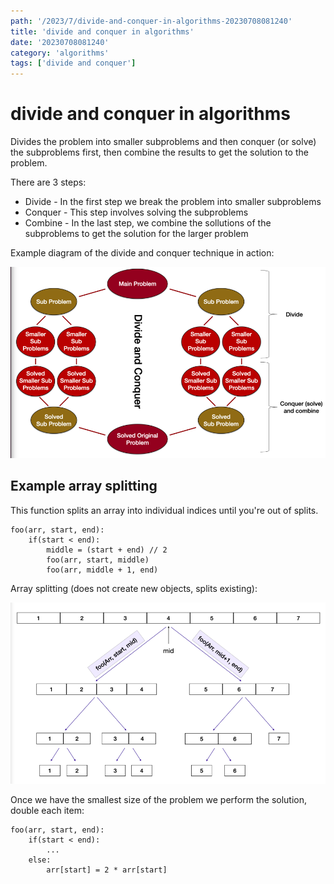 ```yaml
---
path: '/2023/7/divide-and-conquer-in-algorithms-20230708081240'
title: 'divide and conquer in algorithms'
date: '20230708081240'
category: 'algorithms'
tags: ['divide and conquer']
---
```


# divide and conquer in algorithms
Divides the problem into smaller subproblems and then conquer (or solve) the subproblems
first, then combine the results to get the solution to the problem.

There are 3 steps:
* Divide - In the first step we break the problem into smaller subproblems
* Conquer - This step involves solving the subproblems
* Combine - In the last step, we combine the sollutions of the subproblems
to get the solution for the larger problem

Example diagram of the divide and conquer technique in action:

![Divide and conquer technique - diagram](./20230708081422-img-1.png)

## Example array splitting
This function splits an array into individual indices until you're out of splits.

```
foo(arr, start, end):
    if(start < end):
        middle = (start + end) // 2
        foo(arr, start, middle)
        foo(arr, middle + 1, end)
```

Array splitting (does not create new objects, splits existing):

![Array splits in memory](./20230708081741-img-2.png)

Once we have the smallest size of the problem we perform the solution, double each item:

```
foo(arr, start, end):
    if(start < end):
        ...
    else:
        arr[start] = 2 * arr[start]
```
